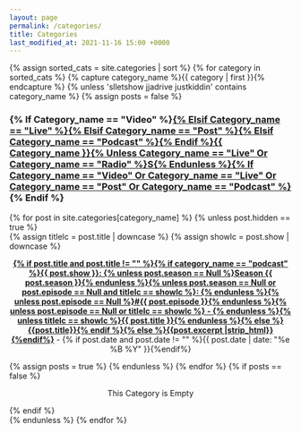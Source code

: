 ```yaml
---
layout: page
permalink: /categories/
title: Categories
last_modified_at: 2021-11-16 15:00 +0000
---
```


<div id="archives">
{% assign sorted_cats = site.categories | sort %}
{% for category in sorted_cats %}
{% capture category_name %}{{ category | first }}{% endcapture %}
  {% unless 'slletshow jjadrive justkiddin' contains category_name %}
  {% assign posts = false %}
  <div class="archive-group">
    <div id="#{{ category_name | slugize }}"></div>
    <p></p>
    <h3 style="text-transform: capitalize;" class="category-head">{% if category_name == "video" %}<a href="{{site.baseurl}}/categories/videos">{% elsif category_name == "live" %}<a href="{{site.baseurl}}/live">{% elsif category_name == "post" %}<a href="{{site.baseurl}}/posts">{% elsif category_name == "podcast" %}<a href="{{site.baseurl}}/podcasts">{% endif %}{{ category_name }}{% unless category_name == "live" or category_name == "radio" %}s{% endunless %}{% if category_name == "video" or category_name == "live" or category_name == "post" or category_name == "podcast" %}</a>{% endif %}</h3>
    <a name="{{ category_name | slugize }}"></a>
    {% for post in site.categories[category_name] %}
    {% unless post.hidden == true %}
    <article class="archive-item">
      {% assign titlelc = post.title | downcase %}
      {% assign showlc = post.show | downcase %}
      <p><center><b><a href="{{ site.baseurl }}{{ post.url }}">{% if post.title and post.title != "" %}{% if category_name == "podcast" %}{{ post.show }}: {% unless post.season == Null %}Season {{ post.season }}{% endunless %}{% unless post.season == Null or post.episode == Null and titlelc == showlc %}: {% endunless %}{% unless post.episode == Null %}#{{ post.episode }}{% endunless %}{% unless post.episode == Null or titlelc == showlc %} - {% endunless %}{% unless titlelc == showlc %}{{ post.title }}{% endunless %}{% else %}{{post.title}}{% endif %}{% else %}{{post.excerpt |strip_html}}{%endif%}</a></b> - {% if post.date and post.date != "" %}{{ post.date | date: "%e %B %Y" }}{%endif%}</center></p>
    </article>
    {% assign posts = true %}
    {% endunless %}
    {% endfor %}
    {% if posts == false %}
    <p style="text-align:center;">This Category is Empty</p>
    {% endif %}
  </div>
  {% endunless %}
{% endfor %}
</div>
